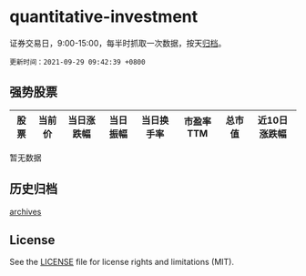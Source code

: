 # quantitative-investment

证券交易日，9:00-15:00，每半时抓取一次数据，按天[归档](archives)。

`更新时间：2021-09-29 09:42:39 +0800`

## 强势股票

|股票|当前价|当日涨跌幅|当日振幅|当日换手率|市盈率TTM|总市值|近10日涨跌幅|
|----|----|----|----|----|----|----|----|
暂无数据

## 历史归档

[archives](archives)

## License

See the [LICENSE](LICENSE) file for license rights and limitations (MIT).